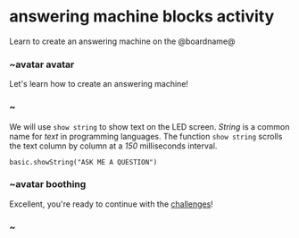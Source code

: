 # answering machine blocks activity

Learn to create an answering machine on the @boardname@ 

### ~avatar avatar


Let's learn how to create an answering machine!

### ~

We will use `show string` to show text on the LED screen. *String* is a common name for *text* in programming languages. The function `show string` scrolls the text column by column at a *150* milliseconds interval.

```blocks
basic.showString("ASK ME A QUESTION")
```

### ~avatar boothing

Excellent, you're ready to continue with the [challenges](/lessons/answering-machine/challenges)!

### ~

